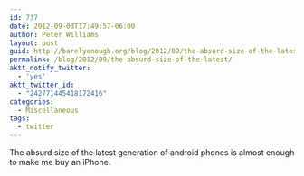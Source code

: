 ```yaml
---
id: 737
date: 2012-09-03T17:49:57-06:00
author: Peter Williams
layout: post
guid: http://barelyenough.org/blog/2012/09/the-absurd-size-of-the-latest/
permalink: /blog/2012/09/the-absurd-size-of-the-latest/
aktt_notify_twitter:
  - 'yes'
aktt_twitter_id:
  - "242771445418172416"
categories:
  - Miscellaneous
tags:
  - twitter
---
```

The absurd size of the latest generation of android phones is almost enough to make me buy an iPhone.